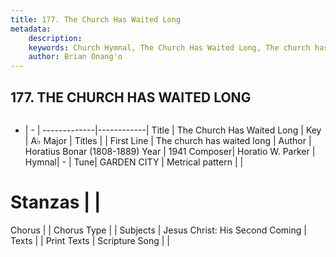 ```yaml
---
title: 177. The Church Has Waited Long
metadata:
    description: 
    keywords: Church Hymnal, The Church Has Waited Long, The church has waited long, 
    author: Brian Onang'o
---
```



## 177. THE CHURCH HAS WAITED LONG

```txt

```

- |   -  |
-------------|------------|
Title | The Church Has Waited Long |
Key | A♭ Major |
Titles |  |
First Line | The church has waited long |
Author | Horatius Bonar (1808-1889)
Year | 1941
Composer| Horatio W. Parker |
Hymnal|  - |
Tune| GARDEN CITY |
Metrical pattern | |
# Stanzas |  |
Chorus |  |
Chorus Type |  |
Subjects | Jesus Christ: His Second Coming |
Texts |  |
Print Texts | 
Scripture Song |  |
  
